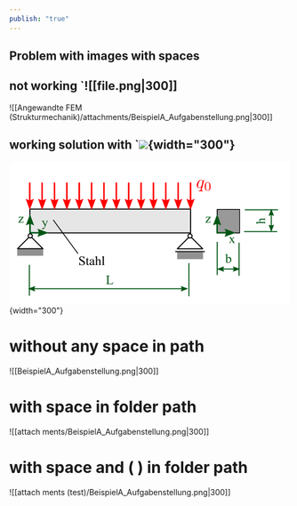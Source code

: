```yaml
---
publish: "true"
---
```


## Problem with images with spaces

## not working `![[file.png|300]]

![[Angewandte FEM (Strukturmechanik)/attachments/BeispielA_Aufgabenstellung.png|300]]

## working solution with `![](<file.png>){width="300"}

![Image title](<Angewandte FEM (Strukturmechanik)/attachments/BeispielA_Aufgabenstellung.png>){width="300"}

# without any space in path

![[BeispielA_Aufgabenstellung.png|300]]


# with space in folder path

![[attach ments/BeispielA_Aufgabenstellung.png|300]]

# with space and ( ) in folder path

![[attach ments (test)/BeispielA_Aufgabenstellung.png|300]]